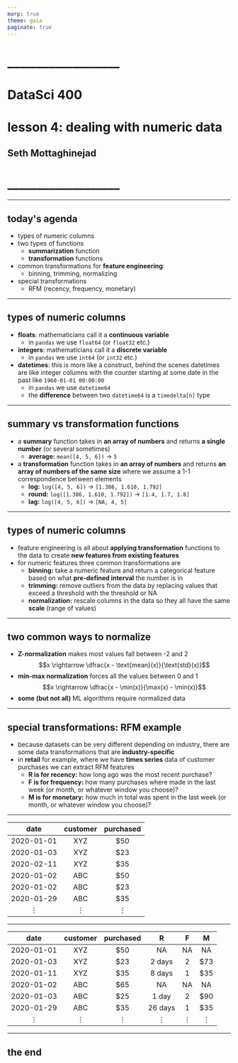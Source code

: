 ```yaml
---
marp: true
theme: gaia
paginate: true
---
```


<!-- #4C2E84 -->
<!-- ![bg right w:600](images/uw_pce_logo.jpg) -->

<!-- _backgroundColor: #0473cf; -->
<!-- _color: white -->

# ___________________
# DataSci 400
# lesson 4: dealing with numeric data
## Seth Mottaghinejad
# ___________________

[DataSci 420]: https://www.pce.uw.edu/certificates/data-science
[break time]: https://www.google.com/search?q=online+timer
[lab time]: https://www.google.com/search?q=online+timer

----------------------------------------------------------------

## today's agenda

- types of numeric columns
- two types of functions
  - **summarization** function
  - **transformation** functions
- common transformations for **feature engineering**:
  - binning, trimming, normalizing
- special transformations
  - RFM (recency, frequency, monetary)

----------------------------------------------------------------

## types of numeric columns

- **floats**: mathematicians call it a **continuous variable**
  - in `pandas` we use `float64` (or `float32` etc.)
- **integers**: mathematicians call it a **discrete variable**
  - in `pandas` we use `int64` (or `int32` etc.)
- **datetimes**: this is more like a construct, behind the scenes datetimes are like integer columns with the counter starting at some date in the past like `1960-01-01 00:00:00`
  - in `pandas` we use `datetime64`
  - the **difference** between two `datetime64` is a `timedelta[n]` type

----------------------------------------------------------------

## summary vs transformation functions

- a **summary** function takes in **an array of numbers** and returns **a single number** (or several sometimes)
  - **average:** `mean([4, 5, 6])` $\rightarrow$ `5`
- a **transformation** function takes in **an array of numbers** and returns **an array of numbers of the same size** where we assume a 1-1 correspondence between elements
  - **log:** `log([4, 5, 6])` $\rightarrow$ `[1.386, 1.610, 1.792]`
  - **round:** `log([1.386, 1.610, 1.792])` $\rightarrow$ `[1.4, 1.7, 1.8]`
  - **lag:** `log([4, 5, 6])` $\rightarrow$ `[NA, 4, 5]`

----------------------------------------------------------------

## types of numeric columns

- feature engineering is all about **applying transformation** functions to the data to create **new features from existing features**
- for numeric features three common transformations are
  - **binning:** take a numeric feature and return a categorical feature based on what **pre-defined interval** the number is in
  - **trimming:** remove outliers from the data by replacing values that exceed a threshold with the threshold or NA
  - **normalization:** rescale columns in the data so they all have the same **scale** (range of values)

----------------------------------------------------------------

## two common ways to normalize

- **Z-normalization** makes most values fall between -2 and 2
$$x \rightarrow \dfrac{x - \text{mean}(x)}{\text{std}(x)}$$
- **min-max normalization** forces all the values between 0 and 1
$$x \rightarrow \dfrac{x - \min(x)}{\max(x) - \min(x)}$$
- **some (but not all)** ML algorithms require normalized data

----------------------------------------------------------------

## special transformations: RFM example

- because datasets can be very different depending on industry, there are some data transformations that are **industry-specific**
- in **retail** for example, where we have **times series** data of customer purchases we can extract RFM features
  - **R is for recency:** how long ago was the most recent purchase?
  - **F is for frequency:** how many purchases where made in the last week (or month, or whatever window you choose)?
  - **M is for monetary:** how much in total was spent in the last week (or month, or whatever window you choose)?

----------------------------------------------------------------

<!-- _class: lead -->

| date       | customer | purchased |
| :--------: | :------: | :-------: |
| 2020-01-01 | XYZ      | $50       |
| 2020-01-03 | XYZ      | $23       |
| 2020-02-11 | XYZ      | $35       |
| 2020-01-02 | ABC      | $50       |
| 2020-01-02 | ABC      | $23       |
| 2020-01-29 | ABC      | $35       |
| $\vdots$   | $\vdots$ | $\vdots$  |

----------------------------------------------------------------

<!-- _class: lead -->

| date       | customer | purchased | R        | F         | M        |
| :--------: | :------: | :-------: | :-----:  | :-------: | :------: |
| 2020-01-01 | XYZ      | $50       | NA       | NA        | NA       |
| 2020-01-03 | XYZ      | $23       | 2 days   | 2         | $73      |
| 2020-01-11 | XYZ      | $35       | 8 days   | 1         | $35      |
| 2020-01-02 | ABC      | $65       | NA       | NA        | NA       |
| 2020-01-03 | ABC      | $25       | 1 day    | 2         | $90      |
| 2020-01-29 | ABC      | $35       | 26 days  | 1         | $35      |
| $\vdots$   | $\vdots$ | $\vdots$  | $\vdots$ | $\vdots$  | $\vdots$ |

----------------------------------------------------------------

<!-- _class: lead -->
## the end
